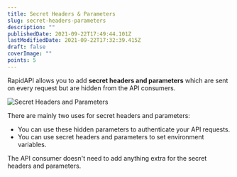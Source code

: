 ```yaml
---
title: Secret Headers & Parameters
slug: secret-headers-parameters
description: ""
publishedDate: 2021-09-22T17:49:44.101Z
lastModifiedDate: 2021-09-22T17:32:39.415Z
draft: false
coverImage: ""
points: 5
---
```


RapidAPI allows you to add **secret headers and parameters** which are sent on every request but are hidden from the API consumers.

![Secret Headers and Parameters](https://raw.githubusercontent.com/RapidAPI/DevRel-Stack-Data/improve/lms-yt-data/learn/courses/rapidapi-hub-provider/images/image8.png)

There are mainly two uses for secret headers and parameters:

- You can use these hidden parameters to authenticate your API requests.
- You can use secret headers and parameters to set environment variables.

<Callout>
  The API consumer doesn't need to add anything extra for the secret headers and parameters.
</Callout>
